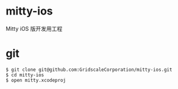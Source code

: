 # mitty-ios
Mitty iOS 版开发用工程

# git 

```
$ git clone git@github.com:GridscaleCorporation/mitty-ios.git
$ cd mitty-ios
$ open mitty.xcodeproj
```
